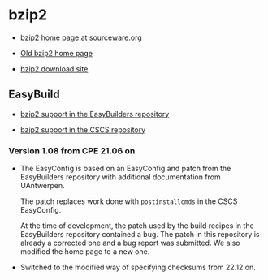 # bzip2

  * [bzip2 home page at sourceware.org](https://www.sourceware.org/bzip2/)

  * [Old bzip2 home page](http://www.bzip2.org/)

  * [bzip2 download site](https://sourceware.org/pub/bzip2/)


## EasyBuild

  * [bzip2 support in the EasyBuilders repository]()

  * [bzip2 support in the CSCS repository]()


### Version 1.08 from CPE 21.06 on

  * The EasyConfig is based on an EasyConfig and patch from the EasyBuilders
    repository with additional documentation from UAntwerpen.

    The patch replaces work done with ``postinstallcmds`` in the CSCS EasyConfig.

    At the time of development, the patch used by the build recipes in the EasyBuilders
    repository contained a bug. The patch in this repository is already a corrected
    one and a bug report was submitted. We also modified the home page to a new one.

  * Switched to the modified way of specifying checksums from 22.12 on.
